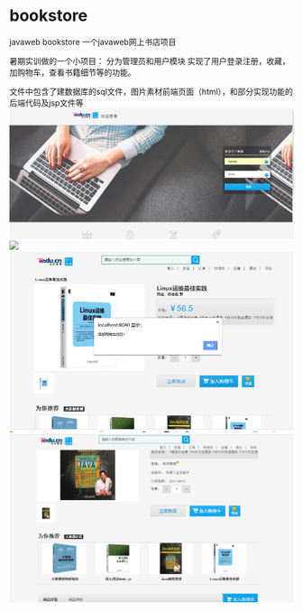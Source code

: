 # bookstore
javaweb bookstore
一个javaweb网上书店项目
 
 暑期实训做的一个小项目：
 分为管理员和用户模块
 实现了用户登录注册，收藏，加购物车，查看书籍细节等的功能。
 
 文件中包含了建数据库的sql文件，图片素材前端页面（html），和部分实现功能的后端代码及jsp文件等
![](image/userlogin.jpg)
![](image/首页.jpg)
![](image/buycar.jpg)
![](image/detail.jpg)

